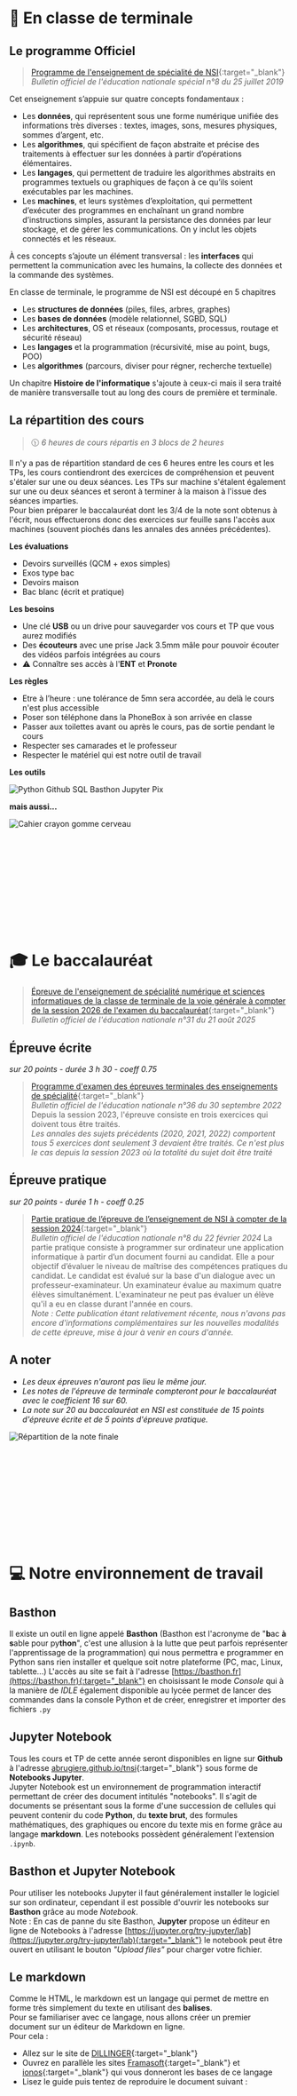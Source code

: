 #  📖 En classe de terminale
## Le programme Officiel
>[Programme de l'enseignement de spécialité de NSI](https://cache.media.education.gouv.fr/file/SPE8_MENJ_25_7_2019/93/3/spe247_annexe_1158933.pdf){:target="_blank"}  
>_Bulletin officiel de l'éducation nationale spécial n°8 du 25 juillet 2019_

Cet enseignement s’appuie sur quatre concepts fondamentaux :
- Les **données**, qui représentent sous une forme numérique unifiée des informations très diverses : textes, images, sons, mesures physiques, sommes d’argent, etc.
- Les **algorithmes**, qui spécifient de façon abstraite et précise des traitements à effectuer sur les données à partir d’opérations élémentaires.
-  Les **langages**, qui permettent de traduire les algorithmes abstraits en programmes textuels ou graphiques de façon à ce qu’ils soient exécutables par les machines.
- Les **machines**, et leurs systèmes d’exploitation, qui permettent d’exécuter des programmes en enchaînant un grand nombre d’instructions simples, assurant la persistance des données par leur stockage, et de gérer les communications. On y inclut les objets connectés et les réseaux.  
 
À ces concepts s’ajoute un élément transversal : les **interfaces** qui permettent la communication avec les humains, la collecte des données et la commande des systèmes.  
  
En classe de terminale, le programme de NSI est découpé en 5 chapitres
- Les **structures de données** (piles, files, arbres, graphes)
- Les **bases de données** (modèle relationnel, SGBD, SQL)
- Les **architectures**, OS et réseaux (composants, processus, routage et sécurité réseau)
- Les **langages** et la programmation (récursivité, mise au point, bugs, POO)
- Les **algorithmes** (parcours, diviser pour régner, recherche textuelle)    
  
Un chapitre **Histoire de l'informatique** s'ajoute à ceux-ci mais il sera traité de manière transversalle tout au long des cours de première et terminale.

## La répartition des cours 
>🕦 _6 heures de cours répartis en 3 blocs de 2 heures_

Il n'y a pas de répartition standard de ces 6 heures entre les cours et les TPs, les cours contiendront des exercices de compréhension et peuvent s'étaler sur une ou deux séances. Les TPs sur machine s'étalent également sur une ou deux séances et seront à terminer à la maison à l'issue des séances imparties.  
Pour bien préparer le baccalauréat dont les 3/4 de la note sont obtenus à l'écrit, nous effectuerons donc des exercices sur feuille sans l'accès aux machines (souvent piochés dans les annales des années précédentes).  

**Les évaluations**  
- Devoirs surveillés (QCM + exos simples)
- Exos type bac
- Devoirs maison
- Bac blanc (écrit et pratique)
    
**Les besoins**  
- Une clé **USB** ou un drive pour sauvegarder vos cours et TP que vous aurez modifiés
- Des **écouteurs** avec une prise Jack 3.5mm mâle pour pouvoir écouter des vidéos parfois intégrées au cours
- ⚠️ Connaître ses accès à l'**ENT** et **Pronote**
   
**Les règles** 
- Etre à l’heure : une tolérance de 5mn sera accordée, au delà le cours n'est plus accessible
- Poser son téléphone dans la PhoneBox à son arrivée en classe
- Passer aux toilettes avant ou après le cours, pas de sortie pendant le cours
- Respecter ses camarades et le professeur 
- Respecter le matériel qui est notre outil de travail
    
**Les outils**  

![Python Github SQL Basthon Jupyter Pix](https://raw.githubusercontent.com/abrugiere/tnsi/main/_ressources/0.0.outils1.png "Nos outils")  

**mais aussi...**  

![Cahier crayon gomme cerveau](https://raw.githubusercontent.com/abrugiere/tnsi/main/_ressources/0.0.outils2.png "Mais à ne pas oublier")  

<br><br><br><br><br><br>
---
# 🎓 Le baccalauréat  
>[Épreuve de l'enseignement de spécialité numérique et sciences informatiques de la classe de terminale de la voie générale à compter de la session 2026 de l'examen du baccalauréat](https://www.education.gouv.fr/bo/2025/Hebdo31/MENE2516123N){:target="_blank"}  
>_Bulletin officiel de l'éducation nationale n°31 du 21 août 2025_

## Épreuve écrite  
_sur 20 points - durée 3 h 30 - coeff 0.75_
>[Programme d'examen des épreuves terminales des enseignements de spécialité](https://www.education.gouv.fr/bo/22/Hebdo36/MENE2227884N.htm){:target="_blank"}  
>_Bulletin officiel de l'éducation nationale n°36 du 30 septembre 2022_
Depuis la session 2023, l'épreuve consiste en trois exercices qui doivent tous être traités.  
_Les annales des sujets précédents (2020, 2021, 2022) comportent tous 5 exercices dont seulement 3 devaient être traités. Ce n'est plus le cas depuis la session 2023 où la totalité du sujet doit être traité_

## Épreuve pratique  
_sur 20 points - durée 1 h - coeff 0.25_  
>[Partie pratique de l’épreuve de l’enseignement de NSI à compter de la session 2024](https://www.education.gouv.fr/bo/2024/Hebdo8/MENE2330918N){:target="_blank"}  
>_Bulletin officiel de l'éducation nationale n°8 du 22 février 2024_
La partie pratique consiste à programmer sur ordinateur une application informatique à partir d’un document fourni au candidat.  Elle a pour objectif d’évaluer le niveau de maîtrise des compétences pratiques du candidat. Le candidat est évalué sur la base d'un dialogue avec un professeur-examinateur. Un examinateur évalue au maximum quatre élèves simultanément. L'examinateur ne peut pas évaluer un élève qu'il a eu en classe durant l'année en cours.  
_Note : Cette publication étant relativement récente, nous n'avons pas encore d'informations complémentaires sur les nouvelles modalités de cette épreuve, mise à jour à venir en cours d'année._

## A noter 
- _Les deux épreuves n'auront pas lieu le même jour._  
- _Les notes de l'épreuve de terminale compteront pour le baccalauréat avec le coefficient 16 sur 60._   
- _La note sur 20 au baccalauréat en NSI est constituée de 15 points d'épreuve écrite et de 5 points d'épreuve pratique._
  
![Répartition de la note finale](https://www.education.gouv.fr/sites/default/files/styles/embed_image/public/2021-10/r-partition-de-la-note-finale-gt-octobre-95074.jpg "Répartition de la note finale")  



<br><br><br><br><br><br>
---
# 💻 Notre environnement de travail
## Basthon
Il existe un outil en ligne appelé __Basthon__ (Basthon est l'acronyme de "**b**ac **à** **s**able pour py**thon**", c'est une allusion à la lutte que peut parfois représenter l'apprentissage de la programmation) qui nous permettra e programmer en Python sans rien installer et quelque soit notre plateforme (PC, mac, Linux, tablette...) 
L'accès au site se fait à l'adresse [https://basthon.fr](https://basthon.fr){:target="_blank"} en choisissant le mode _Console_ qui à la manière de _IDLE_ également disponible au lycée permet de lancer des commandes dans la console Python et de créer, enregistrer et importer des fichiers `.py`  

## Jupyter Notebook
Tous les cours et TP de cette année seront disponibles en ligne sur __Github__ à l'adresse [abrugiere.github.io/tnsi](https://abrugiere.github.io/tnsi/){:target="_blank"} sous forme de __Notebooks Jupyter__.  
Jupyter Notebook est un environnement de programmation interactif permettant de créer des document intitulés "notebooks". Il s'agit de documents se présentant sous la forme d'une succession de cellules qui peuvent contenir du code __Python__, du __texte brut__, des formules mathématiques, des graphiques ou encore du texte mis en forme grâce au langage __markdown__. Les notebooks possèdent généralement l'extension `.ipynb`.

## Basthon et Jupyter Notebook
Pour utiliser les notebooks Jupyter il faut généralement installer le logiciel sur son ordinateur, cependant il est possible d'ouvrir les notebooks sur __Basthon__ grâce au mode _Notebook_.  
Note : En cas de panne du site Basthon, **Jupyter** propose un éditeur en ligne de Notebooks à l'adresse [https://jupyter.org/try-jupyter/lab](https://jupyter.org/try-jupyter/lab){:target="_blank"} le notebook peut être ouvert en utilisant le bouton _"Upload files"_ pour charger votre fichier.

## Le markdown
Comme le HTML, le markdown est un langage qui permet de mettre en forme très simplement du texte en utilisant des __balises__.  
Pour se familiariser avec ce langage, nous allons créer un premier document sur un éditeur de Markdown en ligne.  
Pour cela :
- Allez sur le site de [DILLINGER](https://dillinger.io/){:target="_blank"}
- Ouvrez en parallèle les sites [Framasoft](https://docs.framasoft.org/fr/grav/markdown.html){:target="_blank"} et [ionos](https://www.ionos.fr/digitalguide/sites-internet/developpement-web/markdown/){:target="_blank"} qui vous donneront les bases de ce langage
- Lisez le guide puis tentez de reproduire le document suivant :


 
<!--

- ### [Notebooks Jupyter, Basthon, Le Markdown](https://notebook.basthon.fr/?from=https://raw.githubusercontent.com/abrugiere/tnsi/main/_ressources/0.0_markdown.ipynb){:target="_blank"}  

-->
